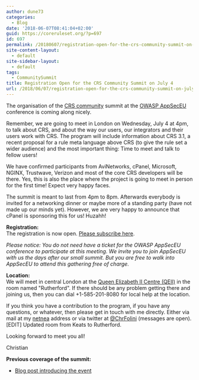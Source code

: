 ```yaml
---
author: dune73
categories:
  - Blog
date: '2018-06-07T08:41:04+02:00'
guid: https://coreruleset.org/?p=697
id: 697
permalink: /20180607/registration-open-for-the-crs-community-summit-on-july-4/
site-content-layout:
  - default
site-sidebar-layout:
  - default
tags:
  - CommunitySummit
title: Registration Open for the CRS Community Summit on July 4
url: /2018/06/07/registration-open-for-the-crs-community-summit-on-july-4/
---
```



The organisation of the [CRS community](https://coreruleset.org/20180320/save-the-date-crs-community-summit-on-july-4-2018/) summit at the [OWASP AppSecEU](https://2018.appsec.eu/) conference is coming along nicely.

Remember, we are going to meet in London on Wednesday, July 4 at 4pm, to talk about CRS, and about the way our users, our integrators and their users work with CRS. The program will include information about CRS 3.1, a recent proposal for a rule meta language above CRS (to give the rule set a wider audience) and the most important thing: Time to meet and talk to fellow users!

We have confirmed participants from AviNetworks, cPanel, Microsoft, NGINX, Trustwave, Verizon and most of the core CRS developers will be there. Yes, this is also the place where the project is going to meet in person for the first time! Expect very happy faces.

The summit is meant to last from 4pm to 8pm. Afterwards everybody is invited for a networking dinner or maybe more of a standing party (have not made up our minds yet). However, we are very happy to announce that cPanel is sponsoring this for us! Huzahh!

**Registration:**  
The registration is now open. [Please subscribe here](https://appseceurope2018a.sched.com/event/ExsQ/modsec-crs-community-summit).

*Please notice: You do not need have a ticket for the OWASP AppSecEU conference to participate at this meeting. We invite you to join AppSecEU with us the days after our small summit. But you are free to walk into AppSecEU to attend this gathering free of charge.*

**Location:**  
We will meet in central London at the [Queen Elizabeth II Centre (QEII)](https://qeiicentre.london) in the room named "Rutherford". If there should be any problem getting there and joining us, then you can dial +1-585-201-8080 for local help at the location.

If you think you have a contribution to the program, if you have any questions, or whatever, then please get in touch with me directly. Either via mail at my [netnea](https://www.netnea.com) address or via twitter at [@ChrFolini](https://twitter.com/ChrFolini) (messages are open).  
\[EDIT\] Updated room from Keats to Rutherford.

Looking forward to meet you all!

Christian

**Previous coverage of the summit:**

- [Blog post introducing the event](https://coreruleset.org/20180320/save-the-date-crs-community-summit-on-july-4-2018/)
